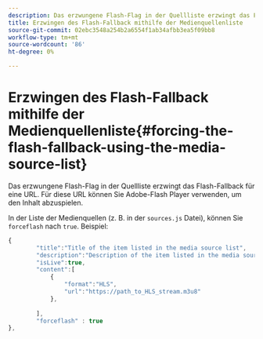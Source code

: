 ```yaml
---
description: Das erzwungene Flash-Flag in der Quellliste erzwingt das Flash-Fallback für eine URL. Für diese URL können Sie Adobe-Flash Player verwenden, um den Inhalt abzuspielen.
title: Erzwingen des Flash-Fallback mithilfe der Medienquellenliste
source-git-commit: 02ebc3548a254b2a6554f1ab34afbb3ea5f09bb8
workflow-type: tm+mt
source-wordcount: '86'
ht-degree: 0%

---
```


# Erzwingen des Flash-Fallback mithilfe der Medienquellenliste{#forcing-the-flash-fallback-using-the-media-source-list}

Das erzwungene Flash-Flag in der Quellliste erzwingt das Flash-Fallback für eine URL. Für diese URL können Sie Adobe-Flash Player verwenden, um den Inhalt abzuspielen.

In der Liste der Medienquellen (z. B. in der `sources.js` Datei), können Sie `forceflash` nach `true`. Beispiel:

```js
{ 
        "title":"Title of the item listed in the media source list",
        "description":"Description of the item listed in the media source list",
        "isLive":true,
        "content":[ 
            { 
                "format":"HLS",
                "url":"https://path_to_HLS_stream.m3u8"
            },
 
        ],
        "forceflash" : true
},
```
